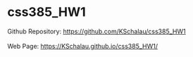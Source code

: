 # css385_HW1

Github Repository: https://github.com/KSchalau/css385_HW1 <br/><br/>
Web Page: https://KSchalau.github.io/css385_HW1/
